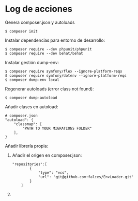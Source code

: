# Log de acciones

Genera composer.json y autoloads

```
$ composer init
```

Instalar dependencias para entorno de desarrollo:
```
$ composer require --dev phpunit/phpunit
$ composer require --dev behat/behat
```
Instalar gestión dump-env:
```
$ composer require symfony/flex --ignore-platform-reqs
$ composer require symfony/dotenv --ignore-platform-reqs
$ composer dump-env local
```
Regenerar autoloads (error class not found):
```
$ composer dump-autoload
```
Añadir clases en autoload:
```
# composer.json
"autoload": {
    "classmap": [
        "PATH TO YOUR MIGRATIONS FOLDER"
    ],
}
```
Añadir librería propia:

1. Añadir el origen en composer.json:

    ```
    "repositories":[
            {
                "type": "vcs",
                "url": "git@github.com:falces/EnvLoader.git"
            }
        ]
    ```

2. 
